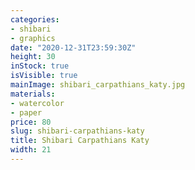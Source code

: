 ```yaml
---
categories:
- shibari
- graphics
date: "2020-12-31T23:59:30Z"
height: 30
inStock: true
isVisible: true
mainImage: shibari_carpathians_katy.jpg
materials:
- watercolor
- paper
price: 80
slug: shibari-carpathians-katy
title: Shibari Carpathians Katy
width: 21
---
```



